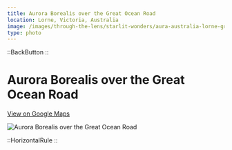 ```yaml
---
title: Aurora Borealis over the Great Ocean Road
location: Lorne, Victoria, Australia
image: /images/through-the-lens/starlit-wonders/aura-australia-lorne-great-ocean-road.jpg
type: photo
---
```


::BackButton
::

# Aurora Borealis over the Great Ocean Road

<a href="https://www.google.com/maps/search/?api=1&query=Lorne,+Victoria,+Australia" target="_blank" rel="noopener noreferrer">View on Google Maps</a>

![Aurora Borealis over the Great Ocean Road](/images/through-the-lens/starlit-wonders/aura-australia-lorne-great-ocean-road.jpg)

<div class="mb-8"></div>

::HorizontalRule
::
